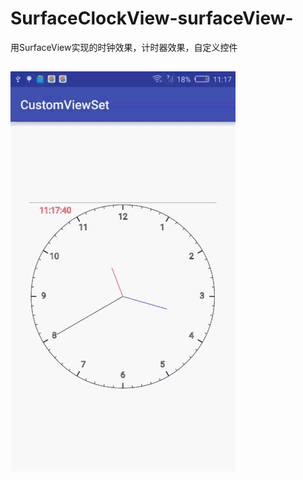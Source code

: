 # SurfaceClockView-surfaceView-
用SurfaceView实现的时钟效果，计时器效果，自定义控件
## ![image](http://github.com/VincentLoveAndroid/SurfaceClockView/raw/master/surfaceClockView.gif)